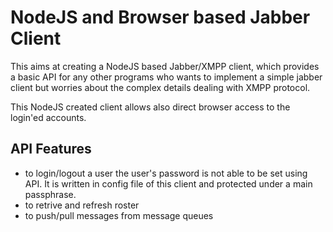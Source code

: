 NodeJS and Browser based Jabber Client
======================================

This aims at creating a NodeJS based Jabber/XMPP client, which provides a basic
API for any other programs who wants to implement a simple jabber client but
worries about the complex details dealing with XMPP protocol.

This NodeJS created client allows also direct browser access to the login'ed
accounts.

API Features
------------

* to login/logout a user
  the user's password is not able to be set using API. It is written in
  config file of this client and protected under a main passphrase.
* to retrive and refresh roster
* to push/pull messages from message queues
